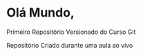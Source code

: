 # Olá Mundo,
 Primeiro Repositório Versionado do Curso Git

Repositório Criado durante uma aula ao vivo